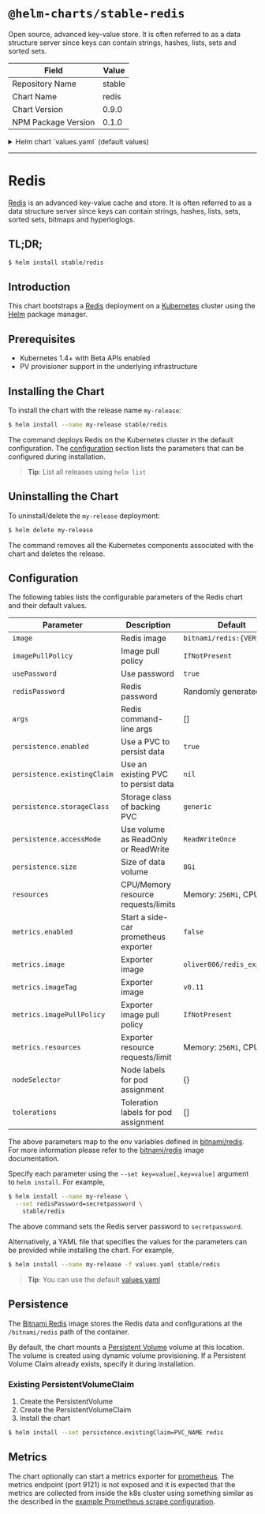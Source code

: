 # `@helm-charts/stable-redis`

Open source, advanced key-value store. It is often referred to as a data structure server since keys can contain strings, hashes, lists, sets and sorted sets.

| Field               | Value  |
| ------------------- | ------ |
| Repository Name     | stable |
| Chart Name          | redis  |
| Chart Version       | 0.9.0  |
| NPM Package Version | 0.1.0  |

<details>

<summary>Helm chart `values.yaml` (default values)</summary>

```yaml
## Bitnami Redis image version
## ref: https://hub.docker.com/r/bitnami/redis/tags/
##
image: bitnami/redis:3.2.9-r2

## Specify a imagePullPolicy
## ref: http://kubernetes.io/docs/user-guide/images/#pre-pulling-images
##
imagePullPolicy: IfNotPresent

## Use password authentication
usePassword: true

## Redis password
## Defaults to a random 10-character alphanumeric string if not set and usePassword is true
## ref: https://github.com/bitnami/bitnami-docker-redis#setting-the-server-password-on-first-run
##
# redisPassword:

## Redis command arguments
##
## Can be used to specify command line arguments, for example:
##
## args:
##  - "redis-server"
##  - "--maxmemory-policy volatile-ttl"
args:

## Enable persistence using Persistent Volume Claims
## ref: http://kubernetes.io/docs/user-guide/persistent-volumes/
##
persistence:
  enabled: true

  ## A manually managed Persistent Volume and Claim
  ## Requires persistence.enabled: true
  ## If defined, PVC must be created manually before volume will be bound
  # existingClaim:

  ## If defined, volume.beta.kubernetes.io/storage-class: <storageClass>
  ## Default: volume.alpha.kubernetes.io/storage-class: default
  ##
  # storageClass:
  accessMode: ReadWriteOnce
  size: 8Gi

metrics:
  enabled: false
  image: oliver006/redis_exporter
  imageTag: v0.11
  imagePullPolicy: IfNotPresent
  resources: {}
  annotations:
    prometheus.io/scrape: 'true'
    prometheus.io/port: '9121'

## Configure resource requests and limits
## ref: http://kubernetes.io/docs/user-guide/compute-resources/
##
resources:
  requests:
    memory: 256Mi
    cpu: 100m

## Node labels and tolerations for pod assignment
## ref: https://kubernetes.io/docs/concepts/configuration/assign-pod-node/#nodeselector
## ref: https://kubernetes.io/docs/concepts/configuration/assign-pod-node/#taints-and-tolerations-beta-feature
nodeSelector: {}
tolerations: []
```

</details>

---

# Redis

[Redis](http://redis.io/) is an advanced key-value cache and store. It is often referred to as a data structure server since keys can contain strings, hashes, lists, sets, sorted sets, bitmaps and hyperloglogs.

## TL;DR;

```bash
$ helm install stable/redis
```

## Introduction

This chart bootstraps a [Redis](https://github.com/bitnami/bitnami-docker-redis) deployment on a [Kubernetes](http://kubernetes.io) cluster using the [Helm](https://helm.sh) package manager.

## Prerequisites

- Kubernetes 1.4+ with Beta APIs enabled
- PV provisioner support in the underlying infrastructure

## Installing the Chart

To install the chart with the release name `my-release`:

```bash
$ helm install --name my-release stable/redis
```

The command deploys Redis on the Kubernetes cluster in the default configuration. The [configuration](#configuration) section lists the parameters that can be configured during installation.

> **Tip**: List all releases using `helm list`

## Uninstalling the Chart

To uninstall/delete the `my-release` deployment:

```bash
$ helm delete my-release
```

The command removes all the Kubernetes components associated with the chart and deletes the release.

## Configuration

The following tables lists the configurable parameters of the Redis chart and their default values.

| Parameter                   | Description                          | Default                      |
| --------------------------- | ------------------------------------ | ---------------------------- |
| `image`                     | Redis image                          | `bitnami/redis:{VERSION}`    |
| `imagePullPolicy`           | Image pull policy                    | `IfNotPresent`               |
| `usePassword`               | Use password                         | `true`                       |
| `redisPassword`             | Redis password                       | Randomly generated           |
| `args`                      | Redis command-line args              | []                           |
| `persistence.enabled`       | Use a PVC to persist data            | `true`                       |
| `persistence.existingClaim` | Use an existing PVC to persist data  | `nil`                        |
| `persistence.storageClass`  | Storage class of backing PVC         | `generic`                    |
| `persistence.accessMode`    | Use volume as ReadOnly or ReadWrite  | `ReadWriteOnce`              |
| `persistence.size`          | Size of data volume                  | `8Gi`                        |
| `resources`                 | CPU/Memory resource requests/limits  | Memory: `256Mi`, CPU: `100m` |
| `metrics.enabled`           | Start a side-car prometheus exporter | `false`                      |
| `metrics.image`             | Exporter image                       | `oliver006/redis_exporter`   |
| `metrics.imageTag`          | Exporter image                       | `v0.11`                      |
| `metrics.imagePullPolicy`   | Exporter image pull policy           | `IfNotPresent`               |
| `metrics.resources`         | Exporter resource requests/limit     | Memory: `256Mi`, CPU: `100m` |
| `nodeSelector`              | Node labels for pod assignment       | {}                           |
| `tolerations`               | Toleration labels for pod assignment | []                           |

The above parameters map to the env variables defined in [bitnami/redis](http://github.com/bitnami/bitnami-docker-redis). For more information please refer to the [bitnami/redis](http://github.com/bitnami/bitnami-docker-redis) image documentation.

Specify each parameter using the `--set key=value[,key=value]` argument to `helm install`. For example,

```bash
$ helm install --name my-release \
  --set redisPassword=secretpassword \
    stable/redis
```

The above command sets the Redis server password to `secretpassword`.

Alternatively, a YAML file that specifies the values for the parameters can be provided while installing the chart. For example,

```bash
$ helm install --name my-release -f values.yaml stable/redis
```

> **Tip**: You can use the default [values.yaml](values.yaml)

## Persistence

The [Bitnami Redis](https://github.com/bitnami/bitnami-docker-redis) image stores the Redis data and configurations at the `/bitnami/redis` path of the container.

By default, the chart mounts a [Persistent Volume](http://kubernetes.io/docs/user-guide/persistent-volumes/) volume at this location. The volume is created using dynamic volume provisioning. If a Persistent Volume Claim already exists, specify it during installation.

### Existing PersistentVolumeClaim

1. Create the PersistentVolume
1. Create the PersistentVolumeClaim
1. Install the chart

```bash
$ helm install --set persistence.existingClaim=PVC_NAME redis
```

## Metrics

The chart optionally can start a metrics exporter for [prometheus](https://prometheus.io). The metrics endpoint (port 9121) is not exposed and it is expected that the metrics are collected from inside the k8s cluster using something similar as the described in the [example Prometheus scrape configuration](https://github.com/prometheus/prometheus/blob/master/documentation/examples/prometheus-kubernetes.yml).
